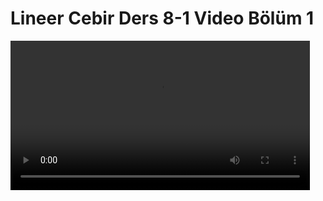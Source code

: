 # Lineer Cebir Ders 8-1 Video Bölüm 1

<video width="95%" controls>
    <source src="https://drive.google.com/uc?export=view&id=1tb69q4BouK_8VdY7SnJgKWhDzxAuvQp-" type='video/mp4'>
</video>

